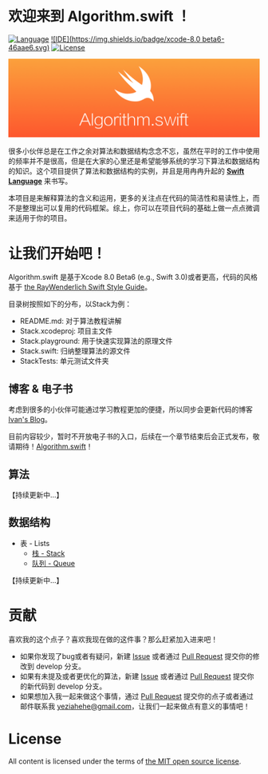 # 欢迎来到 Algorithm.swift ！
[![Language](https://img.shields.io/badge/swift-3.0-orange.svg)](http://swift.org)
[![IDE](https://img.shields.io/badge/xcode-8.0 beta6-46aae6.svg)](https://developer.apple.com/xcode/)
[![License](https://img.shields.io/github/license/mashape/apistatus.svg)](https://github.com/yeziahehe/Algorithm.swift/blob/master/LICENSE)

![Algorithm.swift](Algorithm.png)

很多小伙伴总是在工作之余对算法和数据结构念念不忘，虽然在平时的工作中使用的频率并不是很高，但是在大家的心里还是希望能够系统的学习下算法和数据结构的知识。这个项目提供了算法和数据结构的实例，并且是用冉冉升起的 **[Swift Language](http://swift.org)** 来书写。

本项目是来解释算法的含义和运用，更多的关注点在代码的简洁性和易读性上，而不是整理出可以复用的代码框架。综上，你可以在项目代码的基础上做一点点微调来适用于你的项目。

# 让我们开始吧！
Algorithm.swift 是基于Xcode 8.0 Beta6 (e.g., Swift 3.0)或者更高，代码的风格基于 [the RayWenderlich Swift Style Guide](https://github.com/raywenderlich/swift-style-guide)。

目录树按照如下的分布，以Stack为例：
- README.md: 对于算法教程讲解
- Stack.xcodeproj: 项目主文件
- Stack.playground: 用于快速实现算法的原理文件
- Stack.swift: 归纳整理算法的源文件
- StackTests: 单元测试文件夹

## 博客 & 电子书
考虑到很多的小伙伴可能通过学习教程更加的便捷，所以同步会更新代码的博客 [Ivan's Blog](http://yeziahehe.com)。

目前内容较少，暂时不开放电子书的入口，后续在一个章节结束后会正式发布，敬请期待！[Algorithm.swift]()！

## 算法
【持续更新中...】

## 数据结构
- 表 - Lists
  - [栈 - Stack](https://github.com/yeziahehe/Algorithm.swift/tree/master/Stack)
  - [队列 - Queue](https://github.com/yeziahehe/Algorithm.swift/tree/master/Queue)

【持续更新中...】

# 贡献
喜欢我的这个点子？喜欢我现在做的这件事？那么赶紧加入进来吧！

- 如果你发现了bug或者有疑问，新建 [Issue](https://github.com/yeziahehe/Algorithm.swift/issues) 或者通过 [Pull Request](https://help.github.com/articles/creating-a-pull-request/) 提交你的修改到 develop 分支。
- 如果有未提及或者更优化的算法，新建 [Issue](https://github.com/yeziahehe/Algorithm.swift/issues) 或者通过 [Pull Request](https://help.github.com/articles/creating-a-pull-request/) 提交你的新代码到 develop 分支。
- 如果想加入我一起来做这个事情，通过 [Pull Request](https://help.github.com/articles/creating-a-pull-request/) 提交你的点子或者通过邮件联系我 yeziahehe@gmail.com，让我们一起来做点有意义的事情吧！

# License
All content is licensed under the terms of [the MIT open source license](https://github.com/yeziahehe/Algorithm.swift/blob/master/LICENSE).
